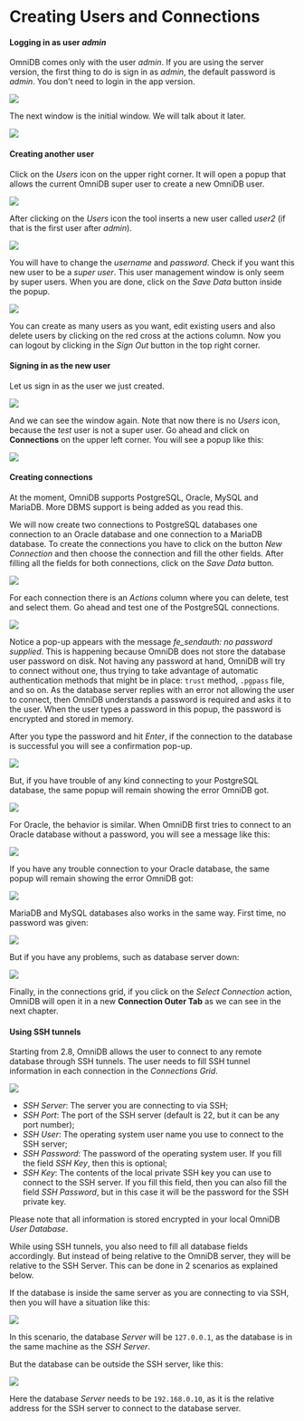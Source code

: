 # Creating Users and Connections

#### Logging in as user *admin*

OmniDB comes only with the user *admin*. If you are using the server version,
the first thing to do is sign in as *admin*, the default password is *admin*.
You don't need to login in the app version.

![](https://raw.githubusercontent.com/OmniDB/doc/master/img/image_003.png)

The next window is the initial window. We will talk about it later.

![](https://raw.githubusercontent.com/OmniDB/doc/master/img/image_004.png)

#### Creating another user

Click on the *Users* icon on the upper right corner. It will open a popup
that allows the current OmniDB super user to create a new OmniDB user.

![](https://raw.githubusercontent.com/OmniDB/doc/master/img/image_005.png)

After clicking on the *Users* icon the tool inserts a new user called *user2*
(if that is the first user after *admin*).

![](https://raw.githubusercontent.com/OmniDB/doc/master/img/image_006.png)

You will have to change the *username* and *password*. Check if you want this
new user to be a *super user*. This user management window is only seem by super
users. When you are done, click on the *Save Data* button inside the popup.

![](https://raw.githubusercontent.com/OmniDB/doc/master/img/image_007.png)

You can create as many users as you want, edit existing users and also delete
users by clicking on the red cross at the actions column. Now you can logout by
clicking in the *Sign Out* button in the top right corner.

#### Signing in as the new user

Let us sign in as the user we just created.

![](https://raw.githubusercontent.com/OmniDB/doc/master/img/image_008.png)

And we can see the window again. Note that now there is no *Users* icon, because
the *test* user is not a super user. Go ahead and click on **Connections** on
the upper left corner. You will see a popup like this:

![](https://raw.githubusercontent.com/OmniDB/doc/master/img/image_009.png)

#### Creating connections

At the moment, OmniDB supports PostgreSQL, Oracle, MySQL and MariaDB. More DBMS
support is being added as you read this.

We will now create two connections to PostgreSQL databases one connection to an
Oracle database and one connection to a MariaDB database. To create the
connections you have to click on the button *New Connection* and then choose the
connection and fill the other fields. After filling all the fields for both
connections, click on the *Save Data* button.

![](https://raw.githubusercontent.com/OmniDB/doc/master/img/image_010.png)

For each connection there is an *Actions* column where you can delete, test and
select them. Go ahead and test one of the PostgreSQL connections.

![](https://raw.githubusercontent.com/OmniDB/doc/master/img/image_011.png)

Notice a pop-up appears with the message *fe_sendauth: no password supplied*.
This is happening because OmniDB does not store the database user password on
disk. Not having any password at hand, OmniDB will try to connect without one,
thus trying to take advantage of automatic authentication methods that might be
in place: `trust` method, `.pgpass` file, and so on. As the database server
replies with an error not allowing the user to connect, then OmniDB understands
a password is required and asks it to the user. When the user types a password
in this popup, the password is encrypted and stored in memory.

After you type the password and hit *Enter*, if the connection to the database
is successful you will see a confirmation pop-up.

![](https://raw.githubusercontent.com/OmniDB/doc/master/img/image_012.png)

But, if you have trouble of any kind connecting to your PostgreSQL database,
the same popup will remain showing the error OmniDB got.

![](https://raw.githubusercontent.com/OmniDB/doc/master/img/image_013.png)

For Oracle, the behavior is similar. When OmniDB first tries to connect to an
Oracle database without a password, you will see a message like this:

![](https://raw.githubusercontent.com/OmniDB/doc/master/img/image_115.png)

If you have any trouble connection to your Oracle database, the same popup will
remain showing the error OmniDB got:

![](https://raw.githubusercontent.com/OmniDB/doc/master/img/image_116.png)

MariaDB and MySQL databases also works in the same way. First time, no password
was given:

![](https://raw.githubusercontent.com/OmniDB/doc/master/img/image_184.png)

But if you have any problems, such as database server down:

![](https://raw.githubusercontent.com/OmniDB/doc/master/img/image_185.png)

Finally, in the connections grid, if you click on the *Select Connection*
action, OmniDB will open it in a new **Connection Outer Tab** as we can see in
the next chapter.

#### Using SSH tunnels

Starting from 2.8, OmniDB allows the user to connect to any remote database
through SSH tunnels. The user needs to fill SSH tunnel information in each
connection in the *Connections Grid*.

![](https://raw.githubusercontent.com/OmniDB/doc/master/img/image_186.png)

- *SSH Server*: The server you are connecting to via SSH;
- *SSH Port*: The port of the SSH server (default is 22, but it can be any port
number);
- *SSH User*: The operating system user name you use to connect to the SSH
server;
- *SSH Password*: The password of the operating system user. If you fill the
field *SSH Key*, then this is optional;
- *SSH Key*: The contents of the local private SSH key you can use to connect to
the SSH server. If you fill this field, then you can also fill the field *SSH
Password*, but in this case it will be the password for the SSH private key.

Please note that all information is stored encrypted in your local OmniDB *User
Database*.

While using SSH tunnels, you also need to fill all database fields accordingly.
But instead of being relative to the OmniDB server, they will be relative to the
SSH Server. This can be done in 2 scenarios as explained below.

If the database is inside the same server as you are connecting to via SSH, then
you will have a situation like this:

![](https://raw.githubusercontent.com/OmniDB/doc/master/misc/ssh_tunnels_1.png)

In this scenario, the database *Server* will be `127.0.0.1`, as the database is
in the same machine as the *SSH Server*.

But the database can be outside the SSH server, like this:

![](https://raw.githubusercontent.com/OmniDB/doc/master/misc/ssh_tunnels_2.png)

Here the database *Server* needs to be `192.168.0.10`, as it is the relative
address for the SSH server to connect to the database server.

